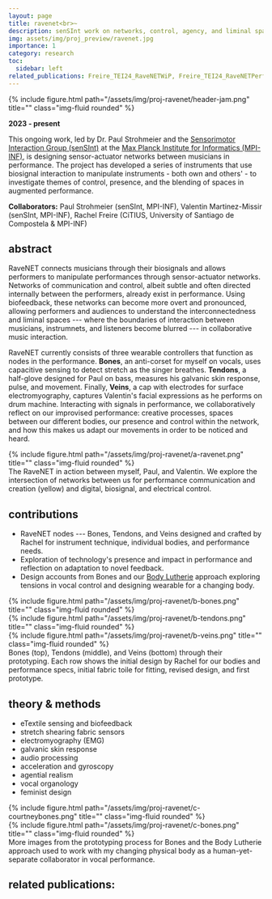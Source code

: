 ```yaml
---
layout: page
title: ravenet<br>~
description: senSInt work on networks, control, agency, and liminal space in performance
img: assets/img/proj_preview/ravenet.jpg
importance: 1
category: research
toc:
  sidebar: left
related_publications: Freire_TEI24_RaveNETWiP, Freire_TEI24_RaveNETPerf, Freire_NIME24_BodyLutherie
---
```


<div class="row">
    <div class="col-sm mt-3 mt-md-0">
    {% include figure.html path="/assets/img/proj-ravenet/header-jam.png" title="" class="img-fluid rounded" %}
    </div>
</div>

**2023 - present**

This ongoing work, led by Dr. Paul Strohmeier and the [Sensorimotor Interaction Group (senSInt)](https://sensint.mpi-inf.mpg.de/index.html) at the [Max Planck Institute for Informatics (MPI-INF)](https://www.mpi-inf.mpg.de/home), is designing sensor-actuator networks between musicians in performance. The project has developed a series of instruments that use biosignal interaction to manipulate instruments - both own and others' - to investigate themes of control, presence, and the blending of spaces in augmented performance.

**Collaborators:** Paul Strohmeier (senSInt, MPI-INF), Valentin Martinez-Missir (senSInt, MPI-INF), Rachel Freire (CiTIUS,
University of Santiago de Compostela & MPI-INF)

## abstract

RaveNET connects musicians through their biosignals and allows performers to manipulate performances through sensor-actuator networks. Networks of communication and control, albeit subtle and often directed internally between the performers, already exist in performance. Using biofeedback, these networks can become more overt and pronounced, allowing performers and audiences to understand the interconnectedness and liminal spaces --- where the boundaries of interaction between musicians, instrumnets, and listeners become blurred --- in collaborative music interaction.

RaveNET currently consists of three wearable controllers that function as nodes in the performance. **Bones**, an anti-corset for myself on vocals, uses capacitive sensing to detect stretch as the singer breathes. **Tendons**, a half-glove designed for Paul on bass, measures his galvanic skin response, pulse, and movement. Finally, **Veins**, a cap with electrodes for surface electromyography, captures Valentin's facial expressions as he performs on drum machine. Interacting with signals in performance, we collaboratively reflect on our improvised performance: creative processes, spaces between our different bodies, our presence and control within the network, and how this makes us adapt our movements in order to be noticed and heard.

<div class="row">
    <div class="col-sm mt-3 mt-md-0">
    {% include figure.html path="/assets/img/proj-ravenet/a-ravenet.png" title="" class="img-fluid rounded" %}
    </div>
</div>
<div class="caption">
The RaveNET in action between myself, Paul, and Valentin. We explore the intersection of networks between us for performance communication and creation (yellow) and digital, biosignal, and electrical control.
</div>

## contributions 

* RaveNET nodes --- Bones, Tendons, and Veins designed and crafted by Rachel for instrument technique, individual bodies, and performance needs.
* Exploration of technology's presence and impact in performance and reflection on adaptation to novel feedback.
* Design accounts from Bones and our [Body Lutherie](https://www.courtneynreed.com/assets/pdf/Freire_NIME24_BodyLutherie.pdf) approach exploring tensions in vocal control and designing wearable for a changing body.

<div class="row">
    <div class="col-sm mt-3 mt-md-0">
    {% include figure.html path="/assets/img/proj-ravenet/b-bones.png" title="" class="img-fluid rounded" %}
    </div>
</div>
<div class="row">
    <div class="col-sm mt-3 mt-md-0">
    {% include figure.html path="/assets/img/proj-ravenet/b-tendons.png" title="" class="img-fluid rounded" %}
    </div>
</div>
<div class="row">
    <div class="col-sm mt-3 mt-md-0">
    {% include figure.html path="/assets/img/proj-ravenet/b-veins.png" title="" class="img-fluid rounded" %}
    </div>
</div>
<div class="caption">
    Bones (top), Tendons (middle), and Veins (bottom) through their prototyping. Each row shows the initial design by Rachel for our bodies and performance specs, initial fabric toile for fitting, revised design, and first prototype.
</div>

## theory & methods

* eTextile sensing and biofeedback
* stretch shearing fabric sensors 
* electromyography (EMG)
* galvanic skin response
* audio processing
* acceleration and gyroscopy
* agential realism
* vocal organology
* feminist design

<div class="row">
    <div class="col-sm mt-3 mt-md-0">
    {% include figure.html path="/assets/img/proj-ravenet/c-courtneybones.png" title="" class="img-fluid rounded" %}
    </div>
</div>
<div class="row">
    <div class="col-sm mt-3 mt-md-0">
    {% include figure.html path="/assets/img/proj-ravenet/c-bones.png" title="" class="img-fluid rounded" %}
    </div>
</div>
<div class="caption">
    More images from the prototyping process for Bones and the Body Lutherie approach used to work with my changing physical body as a human-yet-separate collaborator in vocal performance.
</div>

## related publications:
